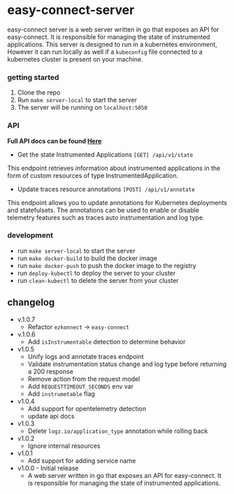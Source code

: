 # easy-connect-server
easy-connect server is a web server written in go that exposes an API for easy-connect. It is responsible for managing the state of instrumented applications.
This server is designed to run in a kubernetes environment, However it can run locally as well if a `kubeconfig` file connected to a kubernetes cluster is present on your machine.
### getting started
1. Clone the repo
2. Run `make server-local` to start the server
3. The server will be running on `localhost:5050`

### API
**Full API docs can be found [Here](./api.md)**
- Get the state Instrumented Applications `[GET] /api/v1/state`

This endpoint retrieves information about instrumented applications in the form of custom resources of type InstrumentedApplication.

- Update traces resource annotations `[POST] /api/v1/annotate`

This endpoint allows you to update annotations for Kubernetes deployments and statefulsets. The annotations can be used to enable or disable telemetry features such as traces auto instrumentation and log type.


### development
- run `make server-local` to start the server
- run `make docker-build` to build the docker image
- run `make docker-push` to push the docker image to the registry
- run `deploy-kubectl` to deploy the server to your cluster
- run `clean-kubectl` to delete the server from your cluster


## changelog
- v.1.0.7
  - Refactor `ezkonnect` -> `easy-connect`
- v.1.0.6
  - Add `isInstrumentable` detection to determine behavior
- v1.0.5
  - Unify logs and annotate traces endpoint
  - Validate instrumentation status change and log type before returning a 200 response
  - Remove action from the request model
  - Add `REQUESTTIMEOUT_SECONDS` env var
  - Add `instrumetable` flag
- v1.0.4
  - Add support for opentelemetry detection
  - update api docs
- v1.0.3
  - Delete `logz.io/application_type` annotation while rolling back
- v1.0.2
  - Ignore internal resources
- v1.0.1
  - Add support for adding service name
- v1.0.0 - Initial release
  - A web server written in go that exposes an API for easy-connect. It is responsible for managing the state of instrumented applications.

